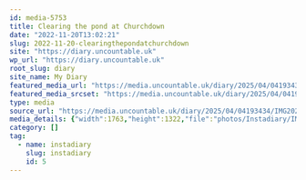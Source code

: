 ```yaml
---
id: media-5753
title: Clearing the pond at Churchdown
date: "2022-11-20T13:02:21"
slug: 2022-11-20-clearingthepondatchurchdown
site: "https://diary.uncountable.uk"
wp_url: "https://diary.uncountable.uk"
root_slug: diary
site_name: My Diary
featured_media_url: "https://media.uncountable.uk/diary/2025/04/04193434/IMG20221120130221.webp"
featured_media_srcset: "https://media.uncountable.uk/diary/2025/04/04193434/IMG20221120130221-300x225.webp 300w, https://media.uncountable.uk/diary/2025/04/04193434/IMG20221120130221-1024x768.webp 1024w, https://media.uncountable.uk/diary/2025/04/04193434/IMG20221120130221-150x150.webp 150w, https://media.uncountable.uk/diary/2025/04/04193434/IMG20221120130221-640x480.webp 640w, https://media.uncountable.uk/diary/2025/04/04193434/IMG20221120130221.webp 1763w"
type: media
source_url: "https://media.uncountable.uk/diary/2025/04/04193434/IMG20221120130221.webp"
media_details: {"width":1763,"height":1322,"file":"photos/Instadiary/IMG20221120130221.webp","filesize":175704,"sizes":{"medium":{"file":"IMG20221120130221-300x225.webp","width":300,"height":225,"filesize":26666,"mime_type":"image/webp","source_url":"https://media.uncountable.uk/diary/2025/04/04193434/IMG20221120130221-300x225.webp"},"large":{"file":"IMG20221120130221-1024x768.webp","width":1024,"height":768,"filesize":232030,"mime_type":"image/webp","source_url":"https://media.uncountable.uk/diary/2025/04/04193434/IMG20221120130221-1024x768.webp"},"thumbnail":{"file":"IMG20221120130221-150x150.webp","width":150,"height":150,"filesize":9408,"mime_type":"image/webp","source_url":"https://media.uncountable.uk/diary/2025/04/04193434/IMG20221120130221-150x150.webp"},"mobwidth":{"file":"IMG20221120130221-640x480.webp","width":640,"height":480,"filesize":108678,"mime_type":"image/webp","source_url":"https://media.uncountable.uk/diary/2025/04/04193434/IMG20221120130221-640x480.webp"},"full":{"file":"IMG20221120130221.webp","width":1763,"height":1322,"mime_type":"image/webp","source_url":"https://media.uncountable.uk/diary/2025/04/04193434/IMG20221120130221.webp"}},"image_meta":{"aperture":"0","credit":"","camera":"","caption":"","created_timestamp":"0","copyright":"","focal_length":"0","iso":"0","shutter_speed":"0","title":"","orientation":"0","keywords":[]}}
category: []
tag:
  - name: instadiary
    slug: instadiary
    id: 5
---
```


